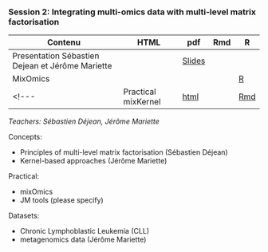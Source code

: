 ### Session 2: Integrating multi-omics data with multi-level matrix factorisation
        
| Contenu | HTML | pdf | Rmd | R |
|--------------------------------------------------|------|------|-----|-----|
| Presentation Sébastien Dejean et Jérôme Mariette |  | [Slides](https://synapse.math.univ-toulouse.fr/s/MwI9AkY301X4xGC#pdfviewer) |  |
| MixOmics |  |  |  | [R](TP_mixOmics_DUBii.R) |
<!---| Practical mixKernel | [html](../../2020/session1-2/TP_mixKernel_DUBii.html) |  | [Rmd](../../current/session2/DUBii_TP_mixOmics.R) |--->

*Teachers: Sébastien Déjean, Jérôme Mariette*

Concepts:

- Principles of multi-level matrix factorisation (Sébastien Déjean)
- Kernel-based approaches (Jérôme Mariette)

Practical:

- mixOmics
- JM tools (please specify)

Datasets:
- Chronic Lymphoblastic Leukemia (CLL)
- metagenomics data (Jérôme Mariette)
